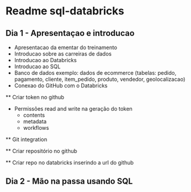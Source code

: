 # Readme sql-databricks

## Dia 1 - Apresentaçao e introducao
- Apresentacao da ementar do treinamento
- Introducao sobre as carreiras de dados
- Introducao ao Databricks
- Introducao ao SQL
- Banco de dados exemplo: dados de ecommerce (tabelas: pedido, pagamento, cliente, item_pedido, produto, vendedor, geolocalizacao)
- Conexao do GitHub com o Databricks

** Criar token no github
- Permissões read and write na geração do token
  - contents
  - metadata
  - workflows
  
** Git integration

** Criar repositório no github

** Criar repo no databricks inserindo a url do github

## Dia 2 - Mão na passa usando SQL



